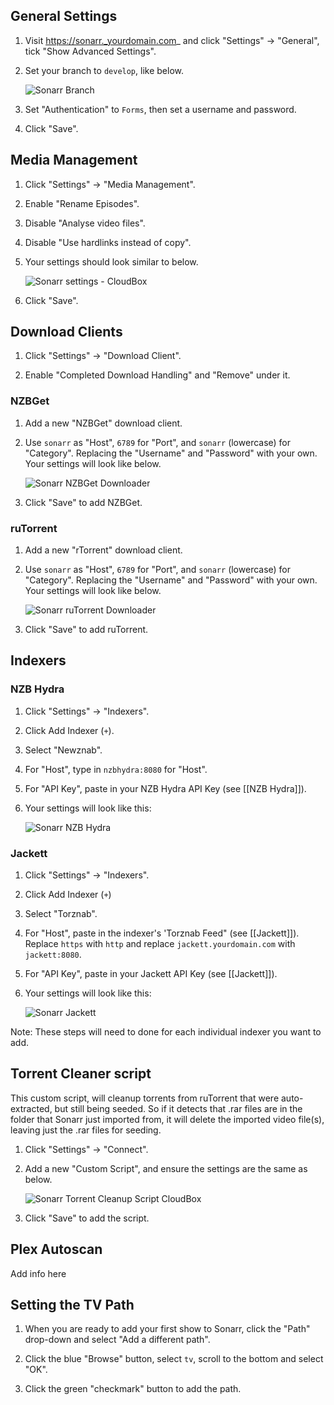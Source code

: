 ## General Settings

1. Visit https://sonarr._yourdomain.com_ and click "Settings" -> "General", tick "Show Advanced Settings".
1. Set your branch to `develop`, like below.

    ![Sonarr Branch](http://i.imgur.com/JdQQlzS.png)

1. Set "Authentication" to `Forms`, then set a username and password.
1. Click "Save".

## Media Management

1. Click "Settings" -> "Media Management".
1. Enable "Rename Episodes".
1. Disable "Analyse video files".
1. Disable "Use hardlinks instead of copy".
1. Your settings should look similar to below.

    ![Sonarr settings - CloudBox](http://i.imgur.com/hURmo6Y.png)

1. Click "Save".

## Download Clients

1. Click "Settings" -> "Download Client".

1. Enable "Completed Download Handling" and "Remove" under it.

### NZBGet

1. Add a new "NZBGet" download client. 
1. Use `sonarr` as "Host", `6789` for "Port", and `sonarr` (lowercase) for "Category". Replacing the "Username" and "Password" with your own. Your settings will look like below.

    ![Sonarr NZBGet Downloader](http://i.imgur.com/EhOFFxK.png)

1. Click "Save" to add NZBGet.


### ruTorrent

1. Add a new "rTorrent" download client.
1. Use `sonarr` as "Host", `6789` for "Port", and `sonarr` (lowercase) for "Category". Replacing the "Username" and "Password" with your own. Your settings will look like below.
 
    ![Sonarr ruTorrent Downloader](http://i.imgur.com/kE701JT.png)

1. Click "Save" to add ruTorrent.

## Indexers

### NZB Hydra

1. Click "Settings" -> "Indexers".
1. Click Add Indexer (`+`).
1. Select "Newznab".  
1. For "Host", type in `nzbhydra:8080` for "Host".
1. For "API Key", paste in your NZB Hydra API Key (see [[NZB Hydra]]).
1. Your settings will look like this:
 
    ![Sonarr NZB Hydra](http://i.imgur.com/C05pVkA.png)

### Jackett

1. Click "Settings" -> "Indexers".

1. Click Add Indexer (`+`) 

1. Select "Torznab".  

1. For "Host", paste in the indexer's 'Torznab Feed" (see [[Jackett]]). Replace `https` with `http` and replace `jackett.yourdomain.com` with `jackett:8080`.

1. For "API Key", paste in your Jackett API Key (see [[Jackett]]).

1. Your settings will look like this: 

    ![Sonarr Jackett](http://i.imgur.com/DcmVyUC.png)

Note: These steps will need to done for each individual indexer you want to add. 


## Torrent Cleaner script

This custom script, will cleanup torrents from ruTorrent that were auto-extracted, but still being seeded. So if it detects that .rar files are in the folder that Sonarr just imported from, it will delete the imported video file(s), leaving just the .rar files for seeding.

1. Click "Settings" -> "Connect".
1. Add a new "Custom Script", and ensure the settings are the same as below. 

    ![Sonarr Torrent Cleanup Script CloudBox](http://i.imgur.com/nNkMLdB.png)


1. Click "Save" to add the script. 


## Plex Autoscan
Add info here

## Setting the TV Path
1. When you are ready to add your first show to Sonarr, click the "Path" drop-down and select "Add a different path". 

1. Click the blue "Browse" button, select `tv`, scroll to the bottom and select "OK".

1. Click the green "checkmark" button to add the path.
